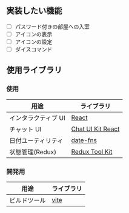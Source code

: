 ## 実装したい機能

- [ ] パスワード付きの部屋への入室
- [ ] アイコンの表示
- [ ] アイコンの設定
- [ ] ダイスコマンド

## 使用ライブラリ

### 使用

| 用途                | ライブラリ                                                                  |
| ------------------- | --------------------------------------------------------------------------- |
| インタラクティブ UI | [React](https://ja.reactjs.org/)                                            |
| チャット UI         | [Chat UI Kit React](https://github.com/chatscope/chat-ui-kit-react)         |
| 日付ユーティリティ  | [date-fns](https://date-fns.org/)                                           |
| 状態管理(Redux)     | [Redux Tool Kit](https://redux-toolkit.js.org/introduction/getting-started) |

### 開発用

| 用途         | ライブラリ                     |
| ------------ | ------------------------------ |
| ビルドツール | [vite](https://ja.vitejs.dev/) |
